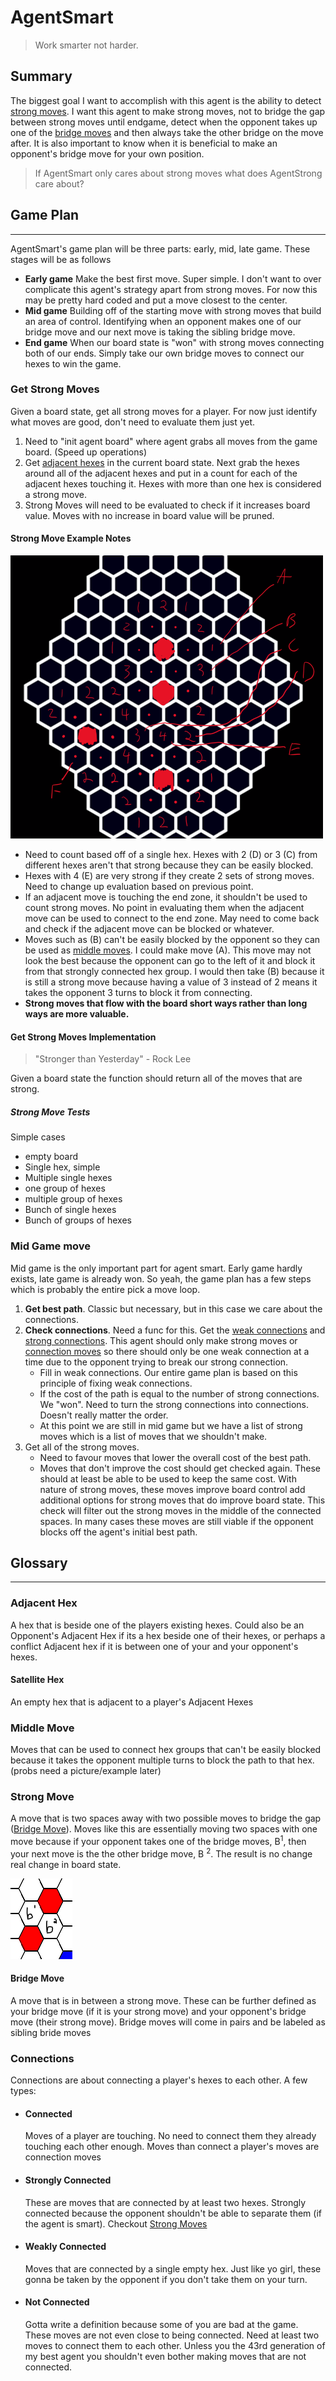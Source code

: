 # AgentSmart

> Work smarter not harder.

## Summary

The biggest goal I want to accomplish with this agent is the ability to detect [strong moves](#strong-move). I want this agent to make strong moves, not to bridge the gap between strong moves until endgame, detect when the opponent takes up one of the [bridge moves](#bridge-move) and then always take the other bridge on the move after. It is also important to know when it is beneficial to make an opponent's bridge move for your own position.

> If AgentSmart only cares about strong moves what does AgentStrong care about?

## Game Plan

---

AgentSmart's game plan will be three parts: early, mid, late game. These stages will be as follows

- **Early game** Make the best first move. Super simple. I don't want to over complicate this agent's strategy apart from strong moves. For now this may be pretty hard coded and put a move closest to the center.
- **Mid game** Building off of the starting move with strong moves that build an area of control. Identifying when an opponent makes one of our bridge move and our next move is taking the sibling bridge move.
- **End game** When our board state is "won" with strong moves connecting both of our ends. Simply take our own bridge moves to connect our hexes to win the game.

### Get Strong Moves

Given a board state, get all strong moves for a player. For now just identify what moves are good, don't need to evaluate them just yet.

1. Need to "init agent board" where agent grabs all moves from the game board. (Speed up operations)
1. Get [adjacent hexes](#adjacent-hex) in the current board state. Next grab the hexes around all of the adjacent hexes and put in a count for each of the adjacent hexes touching it. Hexes with more than one hex is considered a strong move.
1. Strong Moves will need to be evaluated to check if it increases board value. Moves with no increase in board value will be pruned.

#### Strong Move Example Notes

![Strong Move Evaluation](/wiki/images/resize.png)

- Need to count based off of a single hex. Hexes with 2 (D) or 3 (C) from different hexes aren't that strong because they can be easily blocked.
- Hexes with 4 (E) are very strong if they create 2 sets of strong moves. Need to change up evaluation based on previous point.
- If an adjacent move is touching the end zone, it shouldn't be used to count strong moves. No point in evaluating them when the adjacent move can be used to connect to the end zone. May need to come back and check if the adjacent move can be blocked or whatever.
- Moves such as (B) can't be easily blocked by the opponent so they can be used as [middle moves](#middle-move). I could make move (A). This move may not look the best because the opponent can go to the left of it and block it from that strongly connected hex group. I would then take (B) because it is still a strong move because having a value of 3 instead of 2 means it takes the opponent 3 turns to block it from connecting.
- **Strong moves that flow with the board short ways rather than long ways are more valuable.**

#### Get Strong Moves Implementation

> "Stronger than Yesterday" - Rock Lee

Given a board state the function should return all of the moves that are strong.

##### Strong Move Tests

Simple cases

- empty board
- Single hex, simple
- Multiple single hexes
- one group of hexes
- multiple group of hexes
- Bunch of single hexes
- Bunch of groups of hexes

### Mid Game move

Mid game is the only important part for agent smart. Early game hardly exists, late game is already won. So yeah, the game plan has a few steps which is probably the entire pick a move loop.

1. **Get best path**. Classic but necessary, but in this case we care about the connections.
1. **Check connections**. Need a func for this. Get the [weak connections](#weakly-connected) and [strong connections](#strongly-connected). This agent should only make strong moves or [connection moves](#connections) so there should only be one weak connection at a time due to the opponent trying to break our strong connection.
    - Fill in weak connections. Our entire game plan is based on this principle of fixing weak connections.
    - If the cost of the path is equal to the number of strong connections. We "won". Need to turn the strong connections into connections. Doesn't really matter the order.
    - At this point we are still in mid game but we have a list of strong moves which is a list of moves that we shouldn't make.
1. Get all of the strong moves.
    - Need to favour moves that lower the overall cost of the best path.
    - Moves that don't improve the cost should get checked again. These should at least be able to be used to keep the same cost. With nature of strong moves, these moves improve board control add additional options for strong moves that do improve board state. This check will filter out the strong moves in the middle of the connected spaces. In many cases these moves are still viable if the opponent blocks off the agent's initial best path. 

## Glossary

---

### Adjacent Hex

A hex that is beside one of the players existing hexes. Could also be an Opponent's Adjacent Hex if its a hex beside one of their hexes, or perhaps a conflict Adjacent hex if it is between one of your and your opponent's hexes.

#### Satellite Hex

An empty hex that is adjacent to a player's Adjacent Hexes

### Middle Move

Moves that can be used to connect hex groups that can't be easily blocked because it takes the opponent multiple turns to block the path to that hex. (probs need a picture/example later)

### Strong Move

A move that is two spaces away with two possible moves to bridge the gap ([Bridge Move](#bridge-move)). Moves like this are essentially moving two spaces with one move because if your opponent takes one of the bridge moves, B<sup>1</sup>, then your next move is the the other bridge move, B <sup>2</sup>. The result is no change real change in board state.

![Strong Move Example](/wiki/images/strong-move.png)

#### Bridge Move

A move that is in between a strong move. These can be further defined as your bridge move (if it is your strong move) and your opponent's bridge move (their strong move). Bridge moves will come in pairs and be labeled as sibling bride moves

### Connections

Connections are about connecting a player's hexes to each other. A few types:

- #### Connected

    Moves of a player are touching. No need to connect them they already touching each other enough. Moves than connect a player's moves are connection moves

- #### Strongly Connected

    These are moves that are connected by at least two hexes. Strongly connected because the opponent shouldn't be able to separate them (if the agent is smart). Checkout [Strong Moves](#strong-move)

- #### Weakly Connected

    Moves that are connected by a single empty hex. Just like yo girl, these gonna be taken by the opponent if you don't take them on your turn.

- #### Not Connected

    Gotta write a definition because some of you are bad at the game. These moves are not even close to being connected. Need at least two moves to connect them to each other. Unless you the 43rd generation of my best agent you shouldn't even bother making moves that are not connected.
